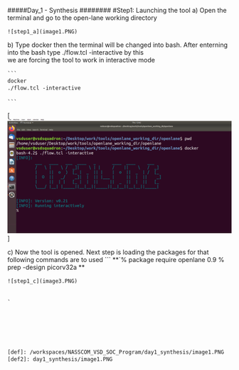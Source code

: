 #####Day_1 - Synthesis ########
#Step1: Launching the tool
 a) Open the terminal and go to the open-lane working directory
    
    ![step1_a](image1.PNG)
 
 b) Type docker then the terminal will be changed into bash. After enterning into the bash type ./flow.tcl -interactive by this  
    we are forcing the tool to work in interactive mode 
    
    ```
    docker
    ./flow.tcl -interactive

    ```   
   
  [![step1_b](imag2.PNG)]
 
 c) Now the tool is opened. Next step is loading the packages for that following commands are to used
    ```
    **`% package require openlane 0.9
       % prep -design picorv32a **
   ```
   ![step1_c](image3.PNG)
   

`






[def]: /workspaces/NASSCOM_VSD_SOC_Program/day1_synthesis/image1.PNG
[def2]: day1_synthesis/image1.PNG